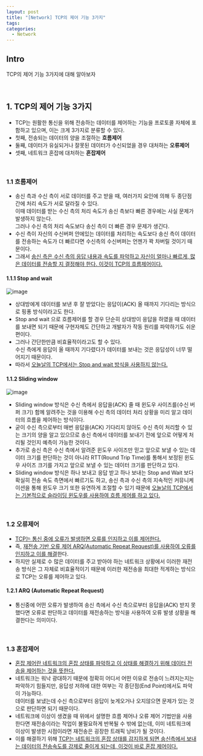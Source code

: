 ```yaml
---
layout: post
title: "[Network] TCP의 제어 기능 3가지"
tags: 
categories:
  - Network
---
```


## Intro
TCP의 제어 기능 3가지에 대해 알아보자

<br>

## 1. TCP의 제어 기능 3가지

 - TCP는 원활한 통신을 위해 전송하는 데이터를 제어하는 기능을 프로토콜 자체에 포함하고 있으며, 이는 크게 3가지로 분류할 수 있다.
 - 첫째, 전송되는 데이터의 양을 조절하는 **흐름제어**
 - 둘째, 데이터가 유실되거나 잘못된 데이터가 수신되었을 경우 대처하는 **오류제어**
 - 셋째, 네트워크 혼잡에 대처하는 **혼잡제어**

<br>

### 1.1 흐름제어

 - 송신 측과 수신 측이 서로 데이터를 주고 받을 때, 여러가지 요인에 의해 두 종단점 간에 처리 속도가 서로 달라질 수 있다. <br> 이때 데이터를 받는 수신 측의 처리 속도가 송신 측보다 빠른 경우에는 사실 문제가 발생하지 않는다. <br> 그러나 수신 측의 처리 속도보다 송신 측이 더 빠른 경우 문제가 생긴다.
 - 수신 측이 자신의 수신버퍼 안에있는 데이터를 처리하는 속도보다 송신 측이 데이터를 전송하는 속도가 더 빠르다면 수신측의 수신버퍼는 언젠가 꽉 차버릴 것이기 때문이다.
 - 그래서 <U>송신 측은 수신 측의 응답 내용과 속도를 파악하고 자신이 얼마나 빠르게, 많은 데이터를 전송할 지 결정해야 한다. 이것이 TCP의 흐름제어이다.</U>

#### 1.1.1 Stop and wait

![image](https://user-images.githubusercontent.com/51254582/194574707-7cb5577e-73f8-43a2-9e92-ea5f54e0230b.png)

 - 상대방에게 데이터를 보낸 후 잘 받았다는 응답이(ACK) 올 때까지 기다리는 방식으로 핑퐁 방식이라고도 한다.
 - Stop and wait 으로 흐름제어를 할 경우 단순히 상대방이 응답을 하였을 때 데이터를 보내면 되기 때문에 구현자체도 간단하고 개발자가 작동 원리를 파악하기도 쉬운 편이다.
 - 그러나 간단한만큼 비효율적이라고도 할 수 있다. <br> 수신 측에게 응답이 올 때까지 기다렸다가 데이터를 보내는 것은 응답성이 너무 떨어지기 때문이다.
 - 따라서 <U>오늘날의 TCP에서는 Stop and wait 방식을 사용하지 않는다.</U>

#### 1.1.2 Sliding window

![image](https://user-images.githubusercontent.com/51254582/194581959-cc1ad578-c777-4080-a2b6-e50be270dbd0.png)

 - Sliding window 방식은 수신 측에서 응답을(ACK) 줄 때 윈도우 사이즈를(수신 버퍼 크기) 함께 알려주는 것을 이용해 수신 측의 데이터 처리 상황을 미리 알고 데이터의 흐름을 제어하는 방식이다.
 - 굳이 수신 측으로부터 매번 응답을(ACK) 기다리지 않아도 수신 측이 처리할 수 있는 크기의 양을 알고 있으므로 송신 측에서 데이터를 보내기 전에 앞으로 어떻게 처리될 것인지 예측이 가능한 것이다.
 - 추가로 송신 측은 수신 측에서 알려준 윈도우 사이즈만 믿고 앞으로 보낼 수 있는 데이터 크기를 판단하는 것이 아니라 RTT(Round Trip Time)를 통해서 보정된 윈도우 사이즈 크기를 가지고 앞으로 보낼 수 있는 데이터 크기를 판단하고 있다.
 - Sliding window 방식은 하나 보내고 응답 받고 하나 보내는 Stop and Wait 보다 확실히 전송 속도 측면에서 빠르기도 하고, 송신 측과 수신 측의 지속적인 커뮤니케이션을 통해 윈도우 크기 또한 유연하게 조절할 수 있기 때문에 <U>오늘날의 TCP에서는 기본적으로 슬라이딩 윈도우를 사용하여 흐름 제어를 하고 있다.</U>

<br>

### 1.2 오류제어

 - <U>TCP는 통신 중에 오류가 발생하면 오류를 인지하고 이를 제어한다.</U>
 - 즉, <U>재전송 기반 오류 제어 ARQ(Automatic Repeat Request)를 사용하여 오류를 인지하고 이를 해결</U>한다.
 - 하지만 실제로 수 많은 데이터를 주고 받아야 하는 네트워크 상황에서 이러한 재전송 방식은 그 자체로 비효율적이기 때문에 이러한 재전송을 최대한 적게하는 방식으로 TCP는 오류를 제어하고 있다.

#### 1.2.1 ARQ (Automatic Repeat Request)

 - 통신중에 어떤 오류가 발생하여 송신 측에서 수신 측으로부터 응답을(ACK) 받지 못했다면 오류로 판단하고 데이터를 재전송하는 방식을 사용하여 오류 발생 상황을 해결한다는 의미이다.

<br>

### 1.3 혼잡제어

 - <U>혼잡 제어란 네트워크의 혼잡 상태를 파악하고 이 상태를 해결하기 위해 데이터 전송을 제어하는 것을 뜻한다.</U>
 - 네트워크는 워낙 광대하기 때문에 정확히 어디서 어떤 이유로 전송이 느려지는지는 파악하기 힘들지만, 응답성 저하에 대한 여부는 각 종단점(End Point)에서도 파악이 가능하다. <br> 데이터를 보냈는데 수신 측으로부터 응답이 늦게오거나 오지않으면 문제가 있는 것으로 판단하면 되기 때문이다.
 - 네트워크에 이상이 생겼을 때 위에서 설명한 흐름 제어나 오류 제어 기법만을 사용한다면 재전송이라는 작업이 불필요하게 반복될 수 밖에 없는데, 이미 네트워크에 이상이 발생한 시점이라면 재전송은 굉장한 트래픽 낭비가 될 것이다.
 - 이를 해결하기 위해 <U>TCP는 네트워크의 혼잡 상태를 감지하게 되면 송신측에서 보내는 데이터의 전송속도를 강제로 줄이게 되는데, 이것이 바로 혼잡 제어이다.</U>
